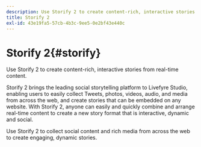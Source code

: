 ```yaml
---
description: Use Storify 2 to create content-rich, interactive stories from real-time content.
title: Storify 2
exl-id: 43e19fa5-57cb-4b3c-9ee5-0e2bf43e440c
---
```

# Storify 2{#storify}

Use Storify 2 to create content-rich, interactive stories from real-time content.

Storify 2 brings the leading social storytelling platform to Livefyre Studio, enabling users to easily collect Tweets, photos, videos, audio, and media from across the web, and create stories that can be embedded on any website. With Storify 2, anyone can easily and quickly combine and arrange real-time content to create a new story format that is interactive, dynamic and social.

Use Storify 2 to collect social content and rich media from across the web to create engaging, dynamic stories.
